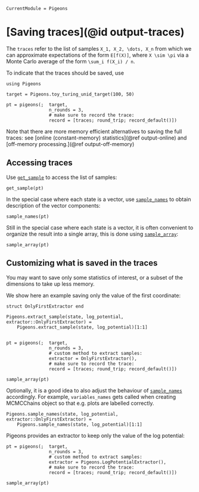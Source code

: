 ```@meta
CurrentModule = Pigeons
```

# [Saving traces](@id output-traces)

The `traces` refer to the list of samples ``X_1, X_2, \dots, X_n``
from which we can approximate expectations of the form 
``E[f(X)]``, where ``X \sim \pi`` via 
a Monte Carlo average of the form ``\sum_i f(X_i) / n``. 

To indicate that the traces should be saved, use

```@example record-traces
using Pigeons 

target = Pigeons.toy_turing_unid_target(100, 50)

pt = pigeons(;  target, 
                n_rounds = 3,
                # make sure to record the trace:
                record = [traces; round_trip; record_default()])
```

Note that there are more memory efficient alternatives 
to saving the full traces: see 
[online (constant-memory) statistics](@ref output-online) and
[off-memory processing.](@ref output-off-memory)


## Accessing traces 

Use [`get_sample`](@ref) to access the list of samples:

```@example record-traces
get_sample(pt)
```

In the special case where each state is a vector, use 
[`sample_names`](@ref) to obtain description of the 
vector components:

```@example record-traces
sample_names(pt)
```

Still in the special case where each state is a vector, 
it is often convenient to organize the result into a single 
array, this is done using [`sample_array`](@ref):

```@example record-traces
sample_array(pt)
```


## Customizing what is saved in the traces 

You may want to save only some statistics of interest, or a subset of the dimensions to 
take up less memory. 

We show here an example saving only the 
value of the first coordinate:

```@example record-traces
struct OnlyFirstExtractor end 

Pigeons.extract_sample(state, log_potential, extractor::OnlyFirstExtractor) = 
    Pigeons.extract_sample(state, log_potential)[1:1]


pt = pigeons(;  target, 
                n_rounds = 3,
                # custom method to extract samples:
                extractor = OnlyFirstExtractor(),
                # make sure to record the trace:
                record = [traces; round_trip; record_default()])

sample_array(pt)
```

Optionally, it is a good idea to also adjust the behaviour 
of [`sample_names`](@ref) accordingly. For example, `variables_names` gets called 
when creating MCMCChains object so that e.g. plots are labelled correctly.

```@example record-traces
Pigeons.sample_names(state, log_potential, extractor::OnlyFirstExtractor) = 
    Pigeons.sample_names(state, log_potential)[1:1]
```

Pigeons provides an extractor to keep only the value of the log potential:

```@example record-traces
pt = pigeons(;  target, 
                n_rounds = 3,
                # custom method to extract samples:
                extractor = Pigeons.LogPotentialExtractor(),
                # make sure to record the trace:
                record = [traces; round_trip; record_default()])

sample_array(pt)
```
